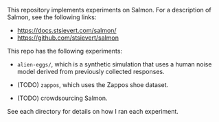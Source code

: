 
This repository implements experiments on Salmon. For a description of Salmon,
see the following links:

* https://docs.stsievert.com/salmon/
* https://github.com/stsievert/salmon

This repo has the following experiments:

* `alien-eggs/`, which is a synthetic simulation that uses a human noise
  model derived from previously collected responses.

* (TODO) `zappos`, which uses the Zappos shoe dataset.

* (TODO) crowdsourcing Salmon.

See each directory for details on how I ran each experiment.
